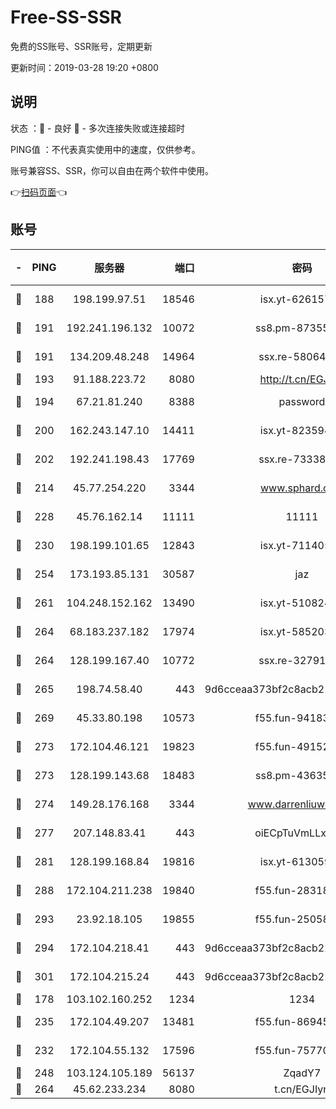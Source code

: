 # Free-SS-SSR

免费的SS账号、SSR账号，定期更新

更新时间：2019-03-28 19:20 +0800

## 说明

状态     ：🙂 - 良好 🙁 - 多次连接失败或连接超时

PING值   ：不代表真实使用中的速度，仅供参考。

账号兼容SS、SSR，你可以自由在两个软件中使用。

👉[扫码页面](https://liesauer.github.io/Free-SS-SSR/)👈

## 账号

|-|PING|服务器|端口|密码|加密方式|区域|
|:----:|:----:|:-----:|-----:|:----:|:----:|:----:|
|🙂|188|198.199.97.51|18546|isx.yt-62615759|aes-256-cfb|US|
|🙂|191|192.241.196.132|10072|ss8.pm-87355962|aes-256-cfb|US|
|🙂|191|134.209.48.248|14964|ssx.re-58064678|aes-256-cfb|US|
|🙂|193|91.188.223.72|8080|http://t.cn/EGJIyrl|rc4-md5|RU|
|🙂|194|67.21.81.240|8388|password|aes-256-cfb|US|
|🙂|200|162.243.147.10|14411|isx.yt-82359453|aes-256-cfb|US|
|🙂|202|192.241.198.43|17769|ssx.re-73338803|aes-256-cfb|US|
|🙂|214|45.77.254.220|3344|www.sphard.com|aes-256-cfb|SG|
|🙂|228|45.76.162.14|11111|11111|aes-256-cfb|SG|
|🙂|230|198.199.101.65|12843|isx.yt-71140516|aes-256-cfb|US|
|🙂|254|173.193.85.131|30587|jaz|aes-256-cfb|US|
|🙂|261|104.248.152.162|13490|isx.yt-51082460|aes-256-cfb|SG|
|🙂|264|68.183.237.182|17974|isx.yt-58520363|aes-256-cfb|SG|
|🙂|264|128.199.167.40|10772|ssx.re-32791942|aes-256-cfb|SG|
|🙂|265|198.74.58.40|443|9d6cceaa373bf2c8acb22e60b6a58be6|aes-256-cfb|US|
|🙂|269|45.33.80.198|10573|f55.fun-94183883|aes-256-cfb|US|
|🙂|273|172.104.46.121|19823|f55.fun-49152560|aes-256-cfb|SG|
|🙂|273|128.199.143.68|18483|ss8.pm-43635590|aes-256-cfb|SG|
|🙂|274|149.28.176.168|3344|www.darrenliuwei.com|aes-256-cfb|AU|
|🙂|277|207.148.83.41|443|oiECpTuVmLLxk4Ts|aes-256-cfb|AU|
|🙂|281|128.199.168.84|19816|isx.yt-61305982|aes-256-cfb|SG|
|🙂|288|172.104.211.238|19840|f55.fun-28318609|aes-256-cfb|US|
|🙂|293|23.92.18.105|19855|f55.fun-25058446|aes-256-cfb|US|
|🙂|294|172.104.218.41|443|9d6cceaa373bf2c8acb22e60b6a58be6|aes-256-cfb|US|
|🙂|301|172.104.215.24|443|9d6cceaa373bf2c8acb22e60b6a58be6|aes-256-cfb|US|
|🙂|178|103.102.160.252|1234|1234|rc4-md5|JP|
|🙂|235|172.104.49.207|13481|f55.fun-86945197|aes-256-cfb|SG|
|🙁|232|172.104.55.132|17596|f55.fun-75770427|aes-256-cfb|SG|
|🙁|248|103.124.105.189|56137|ZqadY7|chacha20|US|
|🙁|264|45.62.233.234|8080|t.cn/EGJIyrl|rc4-md5|CA|
